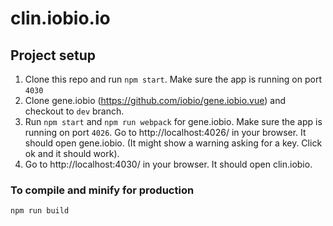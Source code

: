 # clin.iobio.io

## Project setup

1. Clone this repo and run `npm start`. Make sure the app is running on port `4030`
2. Clone gene.iobio (https://github.com/iobio/gene.iobio.vue) and checkout to `dev` branch. 
4. Run `npm start` and `npm run webpack` for gene.iobio. Make sure the app is running on port `4026`.  Go to  http://localhost:4026/ in your browser. It should open gene.iobio. (It might show a warning asking for a key. Click ok and it should work). 
5. Go to http://localhost:4030/  in your browser. It should open clin.iobio. 



### To compile and minify for production
```
npm run build
```
